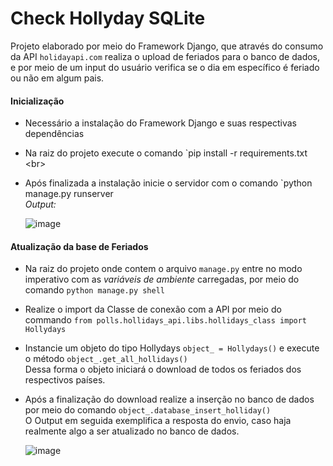 # Check Hollyday SQLite
Projeto elaborado por meio do Framework Django, que através do consumo da API `holidayapi.com` realiza o upload de feriados para o banco de dados, e por meio de um input do usuário verifica se o dia em específico é feriado ou não em algum pais.

#### Inicialização
* Necessário a instalação do Framework Django e suas respectivas dependências
* Na raiz do projeto execute o comando `pip install -r requirements.txt <br\>
* Após finalizada a instalação inicie o servidor com o comando `python manage.py runserver <br/>
*Output:*

  ![image](https://user-images.githubusercontent.com/102560265/230701184-e2e1f42c-8842-4117-ba57-c01bb6abd1c0.png)


#### Atualização da base de Feriados
* Na raiz do projeto onde contem o arquivo `manage.py` entre no modo imperativo com as *variáveis de ambiente* carregadas, por meio do comando `python manage.py shell`
* Realize o import da Classe de conexão com a API por meio do commando `from polls.hollidays_api.libs.hollidays_class import Hollydays`
* Instancie um objeto do tipo Hollydays `object_ = Hollydays()` e execute o método `object_.get_all_hollidays()` <br/> Dessa forma o objeto iniciará o download de todos os feriados dos respectivos países.
* Após a finalização do download realize a inserção no banco de dados por meio do comando `object_.database_insert_holliday()` <br/>
O Output em seguida exemplifica a resposta do envio, caso haja realmente algo a ser atualizado no banco de dados.

  ![image](https://user-images.githubusercontent.com/102560265/230701049-23bae847-c793-45a6-be1f-eb0d8dcb589d.png)
